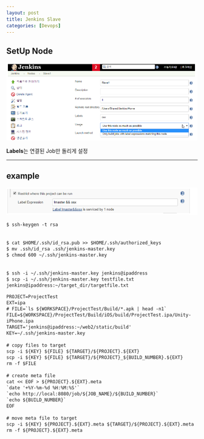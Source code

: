 ```yaml
---
layout: post
title: Jenkins Slave
categories: [Devops]
---
```


##  SetUp Node

![](/assets/images/2019-09-06-Jenkins%20Slave/2019-09-06-12-26-29.png)

**Labels**는 연결된 Job만 돌리게 설정
***

## example

![](/assets/images/2019-09-06-Jenkins%20Slave/2019-09-06-12-27-24.png)


```
$ ssh-keygen -t rsa


$ cat $HOME/.ssh/id_rsa.pub >> $HOME/.ssh/authorized_keys
$ mv .ssh/id_rsa .ssh/jenkins-master.key
$ chmod 600 ~/.ssh/jenkins-master.key


$ ssh -i ~/.ssh/jenkins-master.key jenkins@ipaddress
$ scp -i ~/.ssh/jenkins-master.key testfile.txt jenkins@ipaddress:~/target_dir/targetfile.txt

```


```
PROJECT=ProjectTest
EXT=ipa
# FILE=`ls ${WORKSPACE}/ProjectTest/Build/*.apk | head -n1`
FILE=${WORKSPACE}/ProjectTest/Build/iOS/build/ProjectTest.ipa/Unity-iPhone.ipa
TARGET='jenkins@ipaddress:~/web2/static/build'
KEY=~/.ssh/jenkins-master.key

# copy files to target
scp -i ${KEY} ${FILE} ${TARGET}/${PROJECT}.${EXT}
scp -i ${KEY} ${FILE} ${TARGET}/${PROJECT}_${BUILD_NUMBER}.${EXT}
rm -f $FILE

# create meta file
cat << EOF > ${PROJECT}.${EXT}.meta
`date '+%Y-%m-%d %H:%M:%S'`
`echo http://local:8080/job/${JOB_NAME}/${BUILD_NUMBER}`
`echo ${BUILD_NUMBER}`
EOF

# move meta file to target
scp -i ${KEY} ${PROJECT}.${EXT}.meta ${TARGET}/${PROJECT}.${EXT}.meta
rm -f ${PROJECT}.${EXT}.meta

```